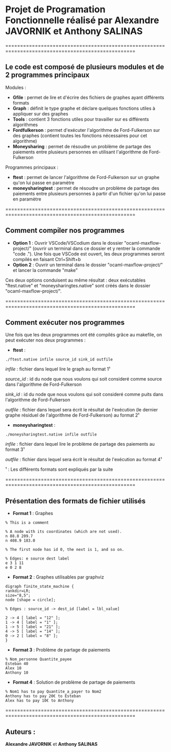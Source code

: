 # Projet de Programation Fonctionnelle réalisé par Alexandre JAVORNIK et Anthony SALINAS

==================================================================================================

## Le code est composé de plusieurs modules et de 2 programmes principaux

Modules :   
* **Gfile** : permet de lire et d'écrire des fichiers de graphes ayant différents formats
* **Graph** : définit le type graphe et déclare quelques fonctions utiles à appliquer sur des graphes
* **Tools** : contient 3 fonctions utiles pour travailler sur es différents algorithmes
* **Fordfulkerson** : permet d'exécuter l'algorithme de Ford-Fulkerson sur des graphes (contient toutes
les fonctions nécessaires pour cet algorithme)
* **Moneysharing** : permet de résoudre un problème de partage des paiements entre plusieurs personnes
en utilisant l'algorithme de Ford-Fulkerson

Programmes principaux : 
* **ftest** : permet de lancer l'algorithme de Ford-Fulkerson sur un graphe qu'on lui passe
en paramètre
* **moneysharingtest** : permet de résoudre un problème de partage des paiements entre 
plusieurs personnes à partir d'un fichier qu'on lui passe en paramètre

==================================================================================================

## Comment compiler nos programmes

* **Option 1** : Ouvrir VSCode/VSCodium dans le dossier "ocaml-maxflow-project/" (ouvrir un terminal dans ce 
dossier et y rentrer la commande "code ."). Une fois que VSCode est ouvert, les deux programmes seront
compilés en faisant Ctrl+Shift+b
* **Option 2** : Ouvrir un terminal dans le dossier "ocaml-maxflow-project/" et lancer la commande "make"

Ces deux options conduisent au même résultat : deux exécutables "ftest.native" et "moneysharingtes.native"
sont créés dans le dossier "ocaml-maxflow-project/".

==================================================================================================

## Comment exécuter nos programmes

Une fois que les deux programmes ont été compilés grâce au makefile, on peut exécuter nos deux programmes :
* **ftest** :

```
./ftest.native infile source_id sink_id outfile
```

*infile* : fichier dans lequel lire le graph au format 1¹

*source_id* : id du node que nous voulons qui soit consideré comme source dans l'algorithme de Ford-Fulkerson

*sink_id* : id du node que nous voulons qui soit consideré comme puits dans l'algorithme de
Ford-Fulkerson

*outfile* : fichier dans lequel sera écrit le résultat de l'exécution (le dernier graphe résiduel de 
l'algorithme de Ford-Fulkerson) au format 2¹

* **moneysharingtest** :

```
./moneysharingtest.native infile outfile
```

*infile* : fichier dans lequel lire le problème de partage des paiements au format 3¹

*outfile* : fichier dans lequel sera écrit le résultat de l'exécution au format 4¹

¹ : Les différents formats sont expliqués par la suite

==================================================================================================

## Présentation des formats de fichier utilisés

* **Format 1** : Graphes

```
% This is a comment

% A node with its coordinates (which are not used).
n 88.8 209.7
n 408.9 183.0

% The first node has id 0, the next is 1, and so on.

% Edges: e source dest label
e 3 1 11
e 0 2 8
```

* **Format 2** : Graphes utilisables par graphviz

```
digraph finite_state_machine {
rankdir=LR;
size="8,5";
node [shape = circle];

% Edges : source_id -> dest_id [label = lbl_value]

2 -> 4 [ label = "12" ];
1 -> 4 [ label = "1" ];
1 -> 5 [ label = "21" ];
4 -> 5 [ label = "14" ];
0 -> 2 [ label = "8" ];
}
```

* **Format 3** : Problème de partage de paiements

```
% Nom_personne Quantite_payee
Esteban 40
Alex 10
Anthony 10
```

* **Format 4** : Solution de problème de partage de paiements

```
% Nom1 has to pay Quantite_a_payer to Nom2
Anthony has to pay 20€ to Esteban
Alex has to pay 10€ to Anthony
```

==================================================================================================

## Auteurs :
**Alexandre JAVORNIK** et **Anthony SALINAS**